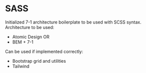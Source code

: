 # SASS

Initialized 7-1 architecture boilerplate to be used with SCSS syntax. Architecture to be used:
-   Atomic Design OR
-   BEM + 7-1

Can be used if implemented correctly:
-   Bootstrap grid and utilities
-   Tailwind